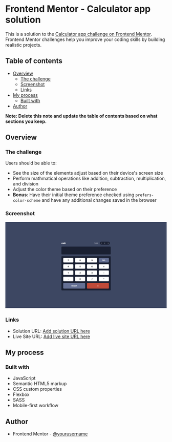 # Frontend Mentor - Calculator app solution

This is a solution to the [Calculator app challenge on Frontend Mentor](https://www.frontendmentor.io/challenges/calculator-app-9lteq5N29). Frontend Mentor challenges help you improve your coding skills by building realistic projects.

## Table of contents

- [Overview](#overview)
  - [The challenge](#the-challenge)
  - [Screenshot](#screenshot)
  - [Links](#links)
- [My process](#my-process)
  - [Built with](#built-with)
- [Author](#author)

**Note: Delete this note and update the table of contents based on what sections you keep.**

## Overview

### The challenge

Users should be able to:

- See the size of the elements adjust based on their device's screen size
- Perform mathmatical operations like addition, subtraction, multiplication, and division
- Adjust the color theme based on their preference
- **Bonus**: Have their initial theme preference checked using `prefers-color-scheme` and have any additional changes saved in the browser

### Screenshot

![](./images/screenshot.png)

### Links

- Solution URL: [Add solution URL here](https://github.com/cristianccgg/Calculator-app.git)
- Live Site URL: [Add live site URL here](https://cristianccgg.github.io/Calculator-app/)

## My process

### Built with

- JavaScript
- Semantic HTML5 markup
- CSS custom properties
- Flexbox
- SASS
- Mobile-first workflow

## Author

- Frontend Mentor - [@yourusername](https://www.frontendmentor.io/profile/cristianccgg)
